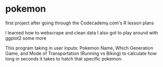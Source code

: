 # pokemon
 first project after going through the Codecademy.com's R lesson plans
 
 I learned how to webscrape and clean data 
 I also got to play around with ggplot2 some more
 
 This program taking in user inputs: Pokemon Name, Which Generation Game, and Mode of Transportation (Running vs Biking) to calculate how long in seconds it takes to hatch that specific pokemon.
